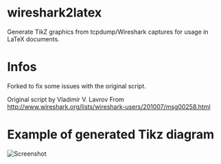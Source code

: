 # wireshark2latex

Generate TikZ graphics from tcpdump/Wireshark captures for usage in LaTeX documents.

# Infos

Forked to fix some issues with the original script.

Original script by Vladimir V. Lavrov 
From http://www.wireshark.org/lists/wireshark-users/201007/msg00258.html

# Example of generated Tikz diagram

![Screenshot](https://github.com/dschuermann/wireshark2latex/raw/master/screenshot.png "Screenshot")